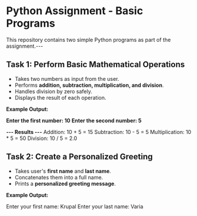 # Python Assignment - Basic Programs

This repository contains two simple Python programs as part of the assignment.---

## Task 1: Perform Basic Mathematical Operations
- Takes two numbers as input from the user.
- Performs **addition, subtraction, multiplication, and division**.
- Handles division by zero safely.
- Displays the result of each operation.

**Example Output:**

**Enter the first number: 10**
**Enter the second number: 5**

**--- Results ---**
Addition: 10 + 5 = 15
Subtraction: 10 - 5 = 5
Multiplication: 10 * 5 = 50
Division: 10 / 5 = 2.0

## Task 2: Create a Personalized Greeting
- Takes user's **first name** and **last name**.
- Concatenates them into a full name.
- Prints a **personalized greeting message**.

**Example Output:**

Enter your first name: Krupal
Enter your last name: Varia
